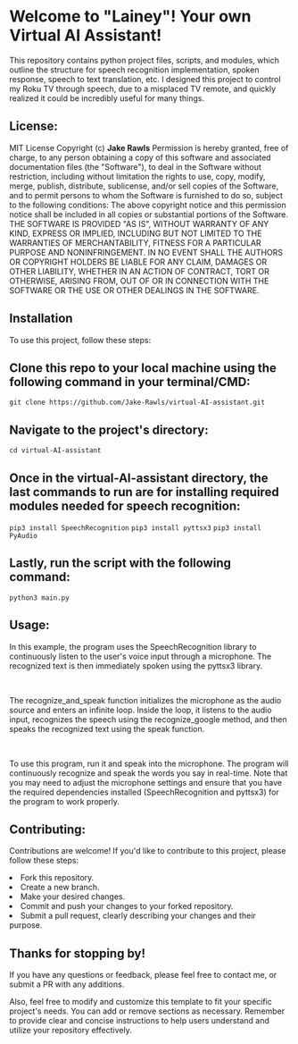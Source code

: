 
<h1>Welcome to "Lainey"! Your own Virtual AI Assistant!</h1>
<p>This repository contains python project files, scripts, and modules, which outline the structure for speech recognition implementation, spoken response, speech to text translation, etc.
I designed this project to control my Roku TV through speech, due to a misplaced TV remote, and quickly realized it could be incredibly useful for many things.</p>

<h2>License:</h2>
<p>MIT License
  Copyright (c) <strong>Jake Rawls</strong>
Permission is hereby granted, free of charge, to any person obtaining a copy
of this software and associated documentation files (the "Software"), to deal
in the Software without restriction, including without limitation the rights
to use, copy, modify, merge, publish, distribute, sublicense, and/or sell
copies of the Software, and to permit persons to whom the Software is
furnished to do so, subject to the following conditions:
The above copyright notice and this permission notice shall be included in all
copies or substantial portions of the Software.
THE SOFTWARE IS PROVIDED "AS IS", WITHOUT WARRANTY OF ANY KIND, EXPRESS OR
IMPLIED, INCLUDING BUT NOT LIMITED TO THE WARRANTIES OF MERCHANTABILITY,
FITNESS FOR A PARTICULAR PURPOSE AND NONINFRINGEMENT. IN NO EVENT SHALL THE
AUTHORS OR COPYRIGHT HOLDERS BE LIABLE FOR ANY CLAIM, DAMAGES OR OTHER
LIABILITY, WHETHER IN AN ACTION OF CONTRACT, TORT OR OTHERWISE, ARISING FROM,
OUT OF OR IN CONNECTION WITH THE SOFTWARE OR THE USE OR OTHER DEALINGS IN THE
SOFTWARE.</p>

<h2><b>Installation</b></h2>
<p>To use this project, follow these steps:</p>

<h2>Clone this repo to your local machine using the following command in your terminal/CMD:</h2>
<code>git clone https://github.com/Jake-Rawls/virtual-AI-assistant.git</code>

<h2>Navigate to the project's directory:</h2>
<code>cd virtual-AI-assistant</code>

<h2>Once in the virtual-AI-assistant directory, the last commands to run are for installing required modules needed for speech recognition:</h2>
<code>pip3 install SpeechRecognition</code>
<code>pip3 install pyttsx3</code>
<code>pip3 install PyAudio</code>

<h2>Lastly, run the script with the following command:</h2>
<code>python3 main.py</code>

<h2>Usage:</h2>
<p>In this example, the program uses the SpeechRecognition library to continuously listen to the user's voice input through a microphone. The recognized text is then immediately spoken using the pyttsx3 library.</p><br>
<p>The recognize_and_speak function initializes the microphone as the audio source and enters an infinite loop. Inside the loop, it listens to the audio input, recognizes the speech using the recognize_google method, and then speaks the recognized text using the speak function.</p><br>
<p>To use this program, run it and speak into the microphone. The program will continuously recognize and speak the words you say in real-time. <span>Note that you may need to adjust the microphone settings and ensure that you have the required dependencies installed (SpeechRecognition and pyttsx3) for the program to work properly</span>.</p>

<h2>Contributing:</h2>
<p>Contributions are welcome! If you'd like to contribute to this project, please follow these steps:</p>
<li>Fork this repository.</li>
<li>Create a new branch.</li>
<li>Make your desired changes.</li>
<li>Commit and push your changes to your forked repository.</li>
<li>Submit a pull request, clearly describing your changes and their purpose.</li>

<h2>Thanks for stopping by!</h2>
<p>If you have any questions or feedback, please feel free to contact me, or submit a PR with any additions.</p>
<p>Also, feel free to modify and customize this template to fit your specific project's needs. You can add or remove sections as necessary. Remember to provide clear and concise instructions to help users understand and utilize your repository effectively.</p>
